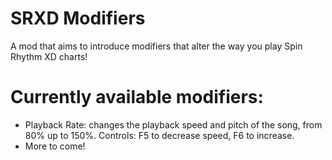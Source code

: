 # SRXD Modifiers

A mod that aims to introduce modifiers that alter the way you play Spin Rhythm XD charts!

# Currently available modifiers:
- Playback Rate: changes the playback speed and pitch of the song, from 80% up to 150%. Controls: F5 to decrease speed, F6 to increase.
- More to come!

